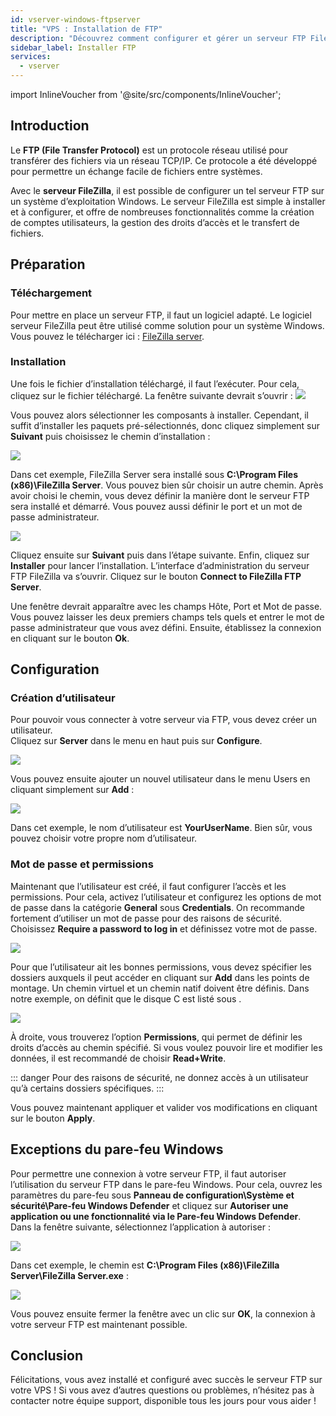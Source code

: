 ```yaml
---
id: vserver-windows-ftpserver
title: "VPS : Installation de FTP"
description: "Découvrez comment configurer et gérer un serveur FTP FileZilla sous Windows pour des transferts de fichiers sécurisés et un contrôle d’accès utilisateur → En savoir plus maintenant"
sidebar_label: Installer FTP
services:
  - vserver
---
```


import InlineVoucher from '@site/src/components/InlineVoucher';

## Introduction

Le **FTP (File Transfer Protocol)** est un protocole réseau utilisé pour transférer des fichiers via un réseau TCP/IP. Ce protocole a été développé pour permettre un échange facile de fichiers entre systèmes.

Avec le **serveur FileZilla**, il est possible de configurer un tel serveur FTP sur un système d’exploitation Windows. Le serveur FileZilla est simple à installer et à configurer, et offre de nombreuses fonctionnalités comme la création de comptes utilisateurs, la gestion des droits d’accès et le transfert de fichiers.
<InlineVoucher />


## Préparation

### Téléchargement

Pour mettre en place un serveur FTP, il faut un logiciel adapté. Le logiciel serveur FileZilla peut être utilisé comme solution pour un système Windows. Vous pouvez le télécharger ici : [FileZilla server](https://filezilla-project.org/download.php?type=server).



### Installation

Une fois le fichier d’installation téléchargé, il faut l’exécuter. Pour cela, cliquez sur le fichier téléchargé. La fenêtre suivante devrait s’ouvrir : ![](https://screensaver01.zap-hosting.com/index.php/s/Qi97fYbyoKDdsi3/preview)



Vous pouvez alors sélectionner les composants à installer. Cependant, il suffit d’installer les paquets pré-sélectionnés, donc cliquez simplement sur **Suivant** puis choisissez le chemin d’installation :

![](https://screensaver01.zap-hosting.com/index.php/s/fsMiKt9Zjas4Rme/preview)

Dans cet exemple, FileZilla Server sera installé sous **C:\Program Files (x86)\FileZilla Server**. Vous pouvez bien sûr choisir un autre chemin. Après avoir choisi le chemin, vous devez définir la manière dont le serveur FTP sera installé et démarré. Vous pouvez aussi définir le port et un mot de passe administrateur.



![](https://screensaver01.zap-hosting.com/index.php/s/gCoGAcGnTtLQ2P6/preview)

Cliquez ensuite sur **Suivant** puis dans l’étape suivante. Enfin, cliquez sur **Installer** pour lancer l’installation. L’interface d’administration du serveur FTP FileZilla va s’ouvrir. Cliquez sur le bouton **Connect to FileZilla FTP Server**.

Une fenêtre devrait apparaître avec les champs Hôte, Port et Mot de passe. Vous pouvez laisser les deux premiers champs tels quels et entrer le mot de passe administrateur que vous avez défini. Ensuite, établissez la connexion en cliquant sur le bouton **Ok**.



## Configuration

### Création d’utilisateur

Pour pouvoir vous connecter à votre serveur via FTP, vous devez créer un utilisateur.  
Cliquez sur **Server** dans le menu en haut puis sur **Configure**.

![](https://screensaver01.zap-hosting.com/index.php/s/D7KHSrkGZEErEcH/preview)

Vous pouvez ensuite ajouter un nouvel utilisateur dans le menu Users en cliquant simplement sur **Add** :

![](https://screensaver01.zap-hosting.com/index.php/s/mtdi4oRmR4ZDzyq/preview)

Dans cet exemple, le nom d’utilisateur est **YourUserName**. Bien sûr, vous pouvez choisir votre propre nom d’utilisateur.



### Mot de passe et permissions

Maintenant que l’utilisateur est créé, il faut configurer l’accès et les permissions. Pour cela, activez l’utilisateur et configurez les options de mot de passe dans la catégorie **General** sous **Credentials**. On recommande fortement d’utiliser un mot de passe pour des raisons de sécurité. Choisissez **Require a password to log in** et définissez votre mot de passe.

![](https://screensaver01.zap-hosting.com/index.php/s/gwkkexqXgmfXc2q/preview)

Pour que l’utilisateur ait les bonnes permissions, vous devez spécifier les dossiers auxquels il peut accéder en cliquant sur **Add** dans les points de montage. Un chemin virtuel et un chemin natif doivent être définis. Dans notre exemple, on définit que le disque C est listé sous \.

![](https://screensaver01.zap-hosting.com/index.php/s/LE46PteX7eAftjQ/preview)

À droite, vous trouverez l’option **Permissions**, qui permet de définir les droits d’accès au chemin spécifié. Si vous voulez pouvoir lire et modifier les données, il est recommandé de choisir **Read+Write**.

::: danger
Pour des raisons de sécurité, ne donnez accès à un utilisateur qu’à certains dossiers spécifiques.
:::

Vous pouvez maintenant appliquer et valider vos modifications en cliquant sur le bouton **Apply**.



## Exceptions du pare-feu Windows

Pour permettre une connexion à votre serveur FTP, il faut autoriser l’utilisation du serveur FTP dans le pare-feu Windows. Pour cela, ouvrez les paramètres du pare-feu sous **Panneau de configuration\Système et sécurité\Pare-feu Windows Defender** et cliquez sur **Autoriser une application ou une fonctionnalité via le Pare-feu Windows Defender**.  
Dans la fenêtre suivante, sélectionnez l’application à autoriser :

![](https://screensaver01.zap-hosting.com/index.php/s/aorQ7Y8gQJPSE8e/preview)

Dans cet exemple, le chemin est **C:\Program Files (x86)\FileZilla Server\FileZilla Server.exe** :

![](https://screensaver01.zap-hosting.com/index.php/s/wx7p5GykbQfx8B6/preview)

Vous pouvez ensuite fermer la fenêtre avec un clic sur **OK**, la connexion à votre serveur FTP est maintenant possible.


## Conclusion

Félicitations, vous avez installé et configuré avec succès le serveur FTP sur votre VPS ! Si vous avez d’autres questions ou problèmes, n’hésitez pas à contacter notre équipe support, disponible tous les jours pour vous aider !

<InlineVoucher />